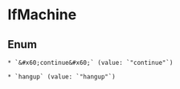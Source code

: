 
# IfMachine

## Enum


    * `&#x60;continue&#x60;` (value: `"continue"`)

    * `hangup` (value: `"hangup"`)



